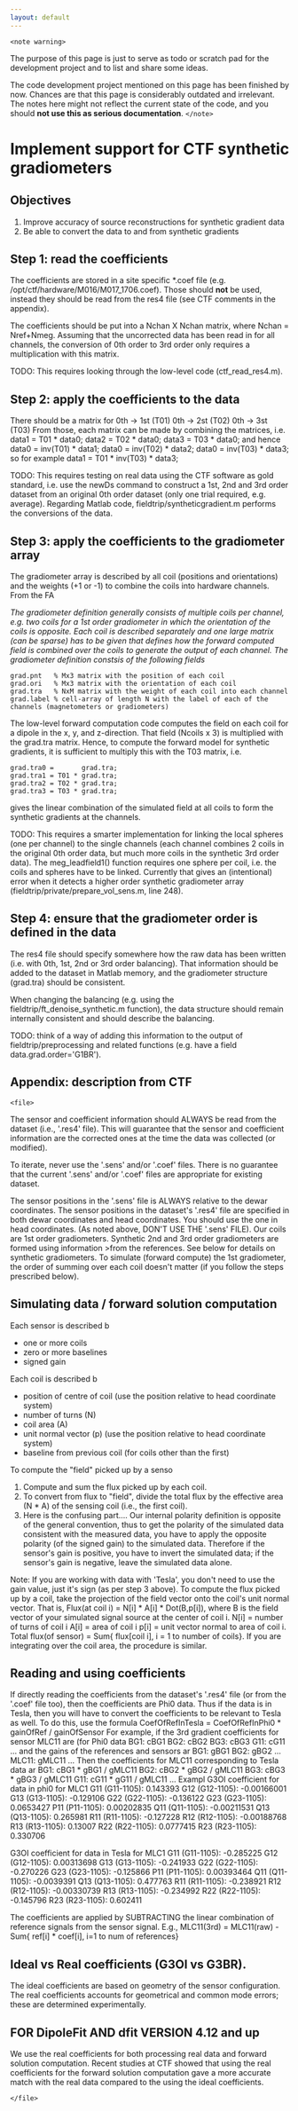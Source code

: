 ```yaml
---
layout: default
---
```


`<note warning>`

The purpose of this page is just to serve as todo or scratch pad for the development project and to list and share some ideas. 

The code development project mentioned on this page has been finished by now. Chances are that this page is considerably outdated and irrelevant. The notes here might not reflect the current state of the code, and you should **not use this as serious documentation**.
`</note>`

# Implement support for CTF synthetic gradiometers

## Objectives

 1.  Improve accuracy of source reconstructions for synthetic gradient data
 2.  Be able to convert the data to and from synthetic gradients

## Step 1: read the coefficients

The coefficients are stored in a site specific *.coef file (e.g. /opt/ctf/hardware/M016/M017_1706.coef). Those should **not** be used, instead they should be read from the res4 file (see CTF comments in the appendix).

The coefficients should be put into a Nchan X Nchan matrix, where Nchan = Nref+Nmeg. Assuming that the uncorrected data has been read in for all channels, the conversion of 0th order to 3rd order only requires a multiplication with this matrix.

TODO: This requires looking through the low-level code (ctf_read_res4.m).

## Step 2: apply the coefficients to the data

There should be a matrix for
    0th -> 1st  (T01)
    0th -> 2st  (T02)
    0th -> 3st  (T03)
From those, each matrix can be made by combining the matrices, i.e.
    data1 = T01 * data0;
    data2 = T02 * data0;
    data3 = T03 * data0;
and hence
    data0 =  inv(T01) * data1;
    data0 =  inv(T02) * data2;
    data0 =  inv(T03) * data3;
so for example
    data1 = T01 * inv(T03) * data3;

TODO: This requires testing on real data using the CTF software as gold standard, i.e. use the newDs command to construct a 1st, 2nd and 3rd order dataset from an original 0th order dataset (only one trial required, e.g. average). Regarding Matlab code, fieldtrip/syntheticgradient.m performs the conversions of the data.

## Step 3: apply the coefficients to the gradiometer array

The gradiometer array is described by all coil (positions and orientations) and the weights (+1 or -1) to combine the coils into hardware channels. From the FA

*The gradiometer definition generally consists of multiple coils per channel, e.g. two coils for a 1st order gradiometer in which the orientation of the coils is opposite. Each coil is described separately and one large matrix (can be sparse) has to be given that defines how the forward computed field is combined over the coils to generate the output of each channel. The gradiometer definition constsis of the following fields*

    grad.pnt   % Mx3 matrix with the position of each coil
    grad.ori   % Mx3 matrix with the orientation of each coil
    grad.tra   % NxM matrix with the weight of each coil into each channel
    grad.label % cell-array of length N with the label of each of the channels (magnetometers or gradiometers)

The low-level forward computation code computes the field on each coil for a dipole in the x, y, and z-direction. That field (Ncoils x 3) is multiplied with the grad.tra matrix. Hence, to compute the forward model for synthetic gradients, it is sufficient to multiply this with the T03 matrix, i.e. 

    grad.tra0 =       grad.tra; 
    grad.tra1 = T01 * grad.tra; 
    grad.tra2 = T02 * grad.tra; 
    grad.tra3 = T03 * grad.tra; 

gives the linear combination of the simulated field at all coils to form the synthetic gradients at the channels.

TODO: This requires a smarter implementation for linking the local spheres (one per channel) to the single channels (each channel combines 2 coils in the original 0th order data, but much more coils in the synthetic 3rd order data). The meg_leadfield1() function requires one sphere per coil, i.e. the coils and spheres have to be linked. Currently that gives an (intentional) error when it detects a higher order synthetic gradiometer array (fieldtrip/private/prepare_vol_sens.m, line 248).

## Step 4: ensure that the gradiometer order is defined in the data

The res4 file should specify somewhere how the raw data has been written (i.e. with 0th, 1st, 2nd or 3rd order balancing). That information should be added to the dataset in Matlab memory, and the gradiometer structure (grad.tra) should be consistent.

When changing the balancing (e.g. using the fieldtrip/ft_denoise_synthetic.m function), the data structure should remain internally consistent and should describe the balancing.

TODO: think of a way of adding this information to the output of fieldtrip/preprocessing and related functions (e.g. have a field data.grad.order='G1BR').




## Appendix: description from CTF

`<file>`

The sensor and coefficient information should ALWAYS be read from
the dataset (i.e., '.res4' file). This will guarantee that the sensor and
coefficient information are the corrected ones at the time the data was
collected (or modified).

To iterate, never use the '.sens' and/or '.coef' files. There is no
guarantee that the current '.sens' and/or '.coef' files are appropriate for
existing dataset.

The sensor positions in the '.sens' file is ALWAYS relative to the dewar
coordinates. The sensor positions in the dataset's '.res4' file are
specified in both dewar coordinates and head coordinates. You should use the
one in head coordinates. (As noted above, DON'T USE THE '.sens' FILE).
Our coils are 1st order gradiometers. Synthetic 2nd and 3rd order
gradiometers are formed using information >from the references. See below for
details on synthetic gradiometers.
To simulate (forward compute) the 1st gradiometer, the order of summing over
each coil doesn't matter (if you follow the steps prescribed below).

 
Simulating data / forward solution computation
----------------------------------------------
Each sensor is described b
- one or more coils
- zero or more baselines
- signed gain

Each coil is described b
- position of centre of coil (use the position relative to head coordinate system)
- number of turns (N)
- coil area (A)
- unit normal vector (p) (use the position relative to head coordinate system)
- baseline from previous coil (for coils other than the first)

To compute the "field" picked up by a senso
1. Compute and sum the flux picked up by each coil.
2. To convert from flux to "field", divide the total flux by the effective
area (N * A) of the sensing coil (i.e., the first coil).
3. Here is the confusing part.... Our internal polarity definition is
opposite of the general convention, thus to get the polarity of the
simulated data consistent with the measured data, you have to apply the
opposite polarity (of the signed gain) to the simulated data. Therefore if
the sensor's gain is positive, you have to invert the simulated data; if the
sensor's gain is negative, leave the simulated data alone.

Note: If you are working with data with 'Tesla', you don't need to use the
gain value, just it's sign (as per step 3 above).
To compute the flux picked up by a coil, take the projection of the field
vector onto the coil's unit normal vector. That is,
Flux(at coil i) = N[i] * A[i] * Dot(B,p[i]),
where B is the field vector of your simulated signal source at the center of
coil i.
N[i] = number of turns of coil i
A[i] = area of coil i
p[i] = unit vector normal to area of coil i.
Total flux(of sensor) = Sum{ flux[coil i], i = 1 to number of coils}.
If you are integrating over the coil area, the procedure is similar.


Reading and using coefficients
------------------------------
If directly reading the coefficients from the dataset's '.res4'
file (or from the '.coef' file too), then the coefficients are Phi0 data.
Thus if the data is in Tesla, then you will have to convert the coefficients 
to be relevant to Tesla as well. To do this, use the formula
CoefOfRefInTesla = CoefOfRefInPhi0 * gainOfRef / gainOfSensor
For example, if the 3rd gradient coefficients for sensor MLC11 are (for Phi0
data
BG1: cBG1
BG2: cBG2
BG3: cBG3
G11: cG11
...
and the gains of the references and sensors ar
BG1: gBG1
BG2: gBG2
...
MLC11: gMLC11
...
Then the coefficients for MLC11 corresponding to Tesla data ar
BG1: cBG1 * gBG1 / gMLC11
BG2: cBG2 * gBG2 / gMLC11
BG3: cBG3 * gBG3 / gMLC11
G11: cG11 * gG11 / gMLC11
...
Exampl
G3OI coefficient for data in phi0 for MLC1
G11 (G11-1105): 0.143393
G12 (G12-1105): -0.00166001
G13 (G13-1105): -0.129106
G22 (G22-1105): -0.136122
G23 (G23-1105): 0.0653427
P11 (P11-1105): 0.00202835
Q11 (Q11-1105): -0.00211531
Q13 (Q13-1105): 0.265981
R11 (R11-1105): -0.127228
R12 (R12-1105): -0.00188768
R13 (R13-1105): 0.13007
R22 (R22-1105): 0.0777415
R23 (R23-1105): 0.330706
 
G3OI coefficient for data in Tesla for MLC1
G11 (G11-1105): -0.285225
G12 (G12-1105): 0.00313698
G13 (G13-1105): -0.241933
G22 (G22-1105): -0.270226
G23 (G23-1105): -0.125866
P11 (P11-1105): 0.00393464
Q11 (Q11-1105): -0.0039391
Q13 (Q13-1105): 0.477763
R11 (R11-1105): -0.238921
R12 (R12-1105): -0.00330739
R13 (R13-1105): -0.234992
R22 (R22-1105): -0.145796
R23 (R23-1105): 0.602411

The coefficients are applied by SUBTRACTING the linear combination of
reference signals from the sensor signal. E.g.,
MLC11(3rd) = MLC11(raw) - Sum{ ref[i] * coef[i], i=1 to num of references}

Ideal vs Real coefficients (G3OI vs G3BR).
-----------------------------------------
The ideal coefficients are based on geometry of the sensor configuration.
The real coefficients accounts for geometrical and common mode errors; these
are determined experimentally.

FOR DipoleFit AND dfit VERSION 4.12 and up
------------------------------------------

We use the real coefficients for both processing real data and forward solution
computation. Recent studies at CTF showed that using the real coefficients for the
forward solution computation gave a more accurate match with the real data compared
to the using the ideal coefficients.

`</file>`

